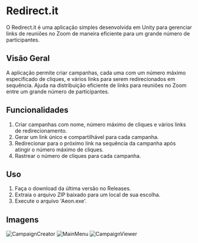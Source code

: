 # Redirect.it
O Redirect.it é uma aplicação simples desenvolvida em Unity para gerenciar links de reuniões no Zoom de maneira eficiente para um grande número de participantes.

## Visão Geral

A aplicação permite criar campanhas, cada uma com um número máximo especificado de cliques, e vários links para serem redirecionados em sequência. Ajuda na distribuição eficiente de links para reuniões no Zoom entre um grande número de participantes.

## Funcionalidades
1. Criar campanhas com nome, número máximo de cliques e vários links de redirecionamento.
2. Gerar um link único e compartilhável para cada campanha.
3. Redirecionar para o próximo link na sequência da campanha após atingir o número máximo de cliques.
4. Rastrear o número de cliques para cada campanha.

## Uso

1. Faça o download da última versão no Releases.
2. Extraia o arquivo ZIP baixado para um local de sua escolha.
3. Execute o arquivo 'Aeon.exe'.

## Imagens
![CampaignCreator](https://github.com/LuccaGiffoni/Aeon/assets/81778943/eed3d117-987a-4a36-af14-c31637976bf8)
![MainMenu](https://github.com/LuccaGiffoni/Aeon/assets/81778943/3d0a2082-49f9-4c8e-8582-1d53ab99b64f)
![CampaignViewer](https://github.com/LuccaGiffoni/Aeon/assets/81778943/c5c0e84c-b7e5-443c-9119-dbea684b7e80)
